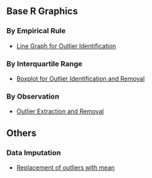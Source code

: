 ## Base R Graphics
### By Empirical Rule
- [Line Graph for Outlier Identification]([SC]-Descriptive-Analytics/[SC]-Data-Visualisation/[M]-(Outlier)-Line-Graph.md)
### By Interquartile Range
- [Boxplot for Outlier Identification and Removal]([SC]-Descriptive-Analytics/[SC]-Data-Visualisation/[M]-Boxplot.md)
### By Observation
- [Outlier Extraction and Removal]([SC]-Descriptive-Analytics/[SC]-Descriptive-Statistical-Measures/[M]-Outlier-Removal-by-Observation.md)
## Others
### Data Imputation
- [Replacement of outliers with mean]([SC]-Descriptive-Analytics/[SC]-Descriptive-Statistical-Measures/[M]-Replacement-of-Outliers-with-Mean.md)
